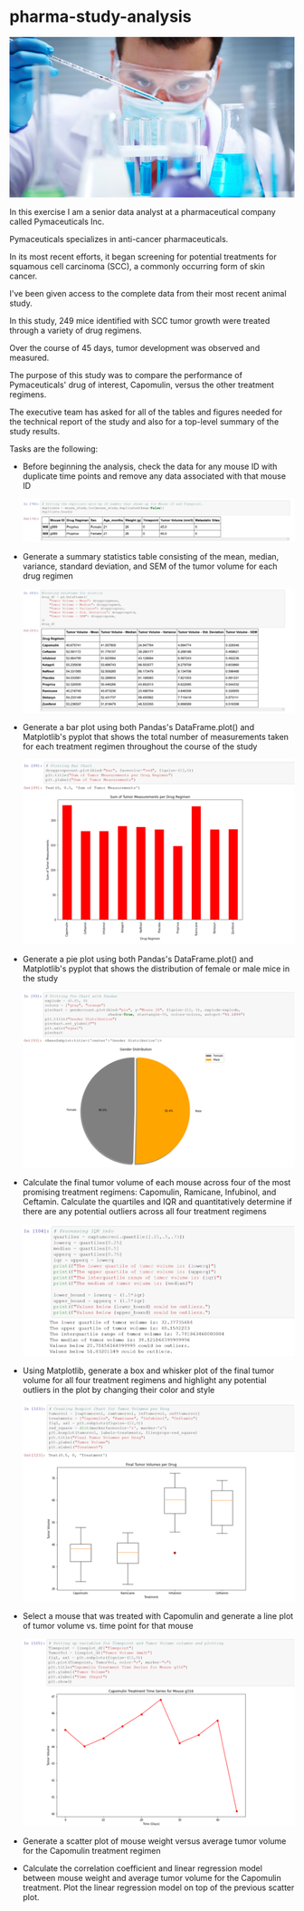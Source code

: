 # pharma-study-analysis

![Laboratory](Images/Laboratory.jpg)

In this exercise I am a senior data analyst at a pharmaceutical company called Pymaceuticals Inc.  

Pymaceuticals specializes in anti-cancer pharmaceuticals. 

In its most recent efforts, it began screening for potential treatments for squamous cell carcinoma (SCC), a commonly occurring form of skin cancer.  

I've been given access to the complete data from their most recent animal study. 

In this study, 249 mice identified with SCC tumor growth were treated through a variety of drug regimens. 

Over the course of 45 days, tumor development was observed and measured. 

The purpose of this study was to compare the performance of Pymaceuticals' drug of interest, Capomulin, versus the other treatment regimens. 

The executive team has asked for all of the tables and figures needed for the technical report of the study and also for a top-level summary of the study results. 

Tasks are the following:

- Before beginning the analysis, check the data for any mouse ID with duplicate time points and remove any data associated with that mouse ID

  ![duplicates](Images/checkforduplicates.png)

- Generate a summary statistics table consisting of the mean, median, variance, standard deviation, and SEM of the tumor volume for each drug regimen

  ![statstable](Images/summstatstable.png)

- Generate a bar plot using both Pandas's DataFrame.plot() and Matplotlib's pyplot that shows the total number of measurements taken for each treatment regimen throughout the course of the study

  ![barchart](Images/barchart.png)

- Generate a pie plot using both Pandas's DataFrame.plot() and Matplotlib's pyplot that shows the distribution of female or male mice in the study

  ![piechart](Images/piechart.png)

- Calculate the final tumor volume of each mouse across four of the most promising treatment regimens: Capomulin, Ramicane, Infubinol, and Ceftamin. Calculate the quartiles and IQR and quantitatively determine if there are any potential outliers across all four treatment regimens

  ![IQRinfo](Images/IQRinfo.png)

- Using Matplotlib, generate a box and whisker plot of the final tumor volume for all four treatment regimens and highlight any potential outliers in the plot by changing their color and style

  ![boxplot](Images/boxplot.png)

- Select a mouse that was treated with Capomulin and generate a line plot of tumor volume vs. time point for that mouse

  ![timeseries](Images/timeseries.png)

- Generate a scatter plot of mouse weight versus average tumor volume for the Capomulin treatment regimen

- Calculate the correlation coefficient and linear regression model between mouse weight and average tumor volume for the Capomulin treatment. Plot the linear regression model on top of the previous scatter plot.

